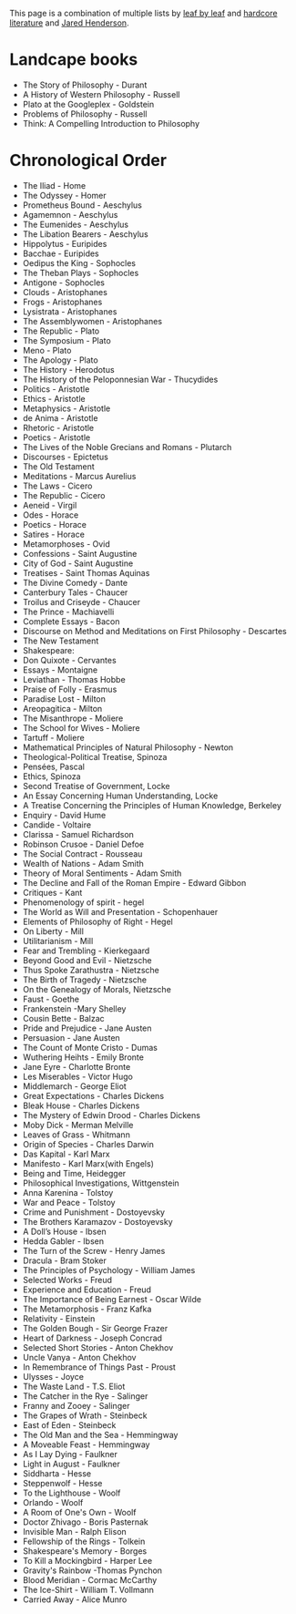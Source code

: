 This page is a combination of multiple lists by [leaf by leaf](http://jackwatt.com/leafbyleaf) and [hardcore literature](http://jackwatt.com/hardcoreliterature) and [Jared Henderson](https://www.youtube.com/watch?v=5RwlFfTF3T0).


# Landcape books

* The Story of Philosophy - Durant
* A History of Western Philosophy - Russell
* Plato at the Googleplex - Goldstein
* Problems of Philosophy - Russell
* Think: A Compelling Introduction to Philosophy

# Chronological Order

* The Iliad - Home
* The Odyssey - Homer
* Prometheus Bound - Aeschylus
* Agamemnon - Aeschylus
* The Eumenides - Aeschylus
* The Libation Bearers - Aeschylus
* Hippolytus - Euripides
* Bacchae - Euripides
* Oedipus the King - Sophocles
* The Theban Plays - Sophocles
* Antigone - Sophocles
* Clouds - Aristophanes
* Frogs - Aristophanes
* Lysistrata - Aristophanes
* The Assemblywomen - Aristophanes
* The Republic - Plato
* The Symposium - Plato
* Meno - Plato
* The Apology - Plato
* The History - Herodotus
* The History of the Peloponnesian War - Thucydides
* Politics - Aristotle
* Ethics - Aristotle
* Metaphysics - Aristotle
* de Anima - Aristotle
* Rhetoric - Aristotle
* Poetics - Aristotle
* The Lives of the Noble Grecians and Romans - Plutarch
* Discourses - Epictetus
* The Old Testament
* Meditations - Marcus Aurelius
* The Laws - Cicero
* The Republic - Cicero
* Aeneid - Virgil
* Odes - Horace
* Poetics - Horace
* Satires - Horace
* Metamorphoses - Ovid
* Confessions - Saint Augustine
* City of God - Saint Augustine
* Treatises - Saint Thomas Aquinas
* The Divine Comedy - Dante
* Canterbury Tales - Chaucer
* Troilus and Criseyde - Chaucer
* The Prince - Machiavelli
* Complete Essays - Bacon
* Discourse on Method and Meditations on First Philosophy - Descartes
* The New Testament
* Shakespeare:
* Don Quixote - Cervantes
* Essays - Montaigne
* Leviathan - Thomas Hobbe
* Praise of Folly - Erasmus
* Paradise Lost - Milton
* Areopagitica - Milton
* The Misanthrope - Moliere
* The School for Wives - Moliere
* Tartuff - Moliere
* Mathematical Principles of Natural Philosophy - Newton
* Theological-Political Treatise, Spinoza
* Pensées, Pascal
* Ethics, Spinoza
* Second Treatise of Government, Locke
* An Essay Concerning Human Understanding, Locke
* A Treatise Concerning the Principles of Human Knowledge, Berkeley
* Enquiry - David Hume
* Candide - Voltaire
* Clarissa - Samuel Richardson
* Robinson Crusoe - Daniel Defoe
* The Social Contract - Rousseau
* Wealth of Nations - Adam Smith
* Theory of Moral Sentiments - Adam Smith
* The Decline and Fall of the Roman Empire - Edward Gibbon
* Critiques - Kant
* Phenomenology of spirit - hegel
* The World as Will and Presentation - Schopenhauer
* Elements of Philosophy of Right - Hegel
* On Liberty - Mill
* Utilitarianism  - Mill
* Fear and Trembling - Kierkegaard
* Beyond Good and Evil - Nietzsche
* Thus Spoke Zarathustra - Nietzsche
* The Birth of Tragedy - Nietzsche
* On the Genealogy of Morals, Nietzsche
* Faust - Goethe
* Frankenstein -Mary Shelley
* Cousin Bette - Balzac
* Pride and Prejudice - Jane Austen
* Persuasion - Jane Austen
* The Count of Monte Cristo - Dumas
* Wuthering Heihts - Emily Bronte
* Jane Eyre - Charlotte Bronte
* Les Miserables - Victor Hugo
* Middlemarch - George Eliot
* Great Expectations - Charles Dickens
* Bleak House - Charles Dickens
* The Mystery of Edwin Drood - Charles Dickens
* Moby Dick - Merman Melville
* Leaves of Grass - Whitmann
* Origin of Species - Charles Darwin
* Das Kapital - Karl Marx
* Manifesto - Karl Marx(with Engels)
* Being and Time, Heidegger
* Philosophical Investigations, Wittgenstein
* Anna Karenina - Tolstoy
* War and Peace - Tolstoy
* Crime and Punishment - Dostoyevsky
* The Brothers Karamazov - Dostoyevsky
* A Doll’s House - Ibsen
* Hedda Gabler  - Ibsen
* The Turn of the Screw - Henry James
* Dracula - Bram Stoker
* The Principles of Psychology - William James
* Selected Works - Freud
* Experience and Education - Freud
* The Importance of Being Earnest - Oscar Wilde
* The Metamorphosis - Franz Kafka
* Relativity - Einstein
* The Golden Bough - Sir George Frazer
* Heart of Darkness - Joseph Concrad
* Selected Short Stories - Anton Chekhov
* Uncle Vanya - Anton Chekhov
* In Remembrance of Things Past - Proust
* Ulysses - Joyce
* The Waste Land - T.S. Eliot
* The Catcher in the Rye - Salinger
* Franny and Zooey - Salinger
* The Grapes of Wrath - Steinbeck
* East of Eden - Steinbeck
* The Old Man and the Sea - Hemmingway
* A Moveable Feast - Hemmingway
* As I Lay Dying - Faulkner
* Light in August - Faulkner
* Siddharta - Hesse
* Steppenwolf - Hesse
* To the Lighthouse - Woolf
* Orlando - Woolf
* A Room of One's Own - Woolf
* Doctor Zhivago - Boris Pasternak
* Invisible Man - Ralph Elison
* Fellowship of the Rings - Tolkein
* Shakespeare's Memory - Borges
* To Kill a Mockingbird - Harper Lee
* Gravity's Rainbow -Thomas Pynchon
* Blood Meridian - Cormac McCarthy
* The Ice-Shirt - William T. Vollmann
* Carried Away - Alice Munro
